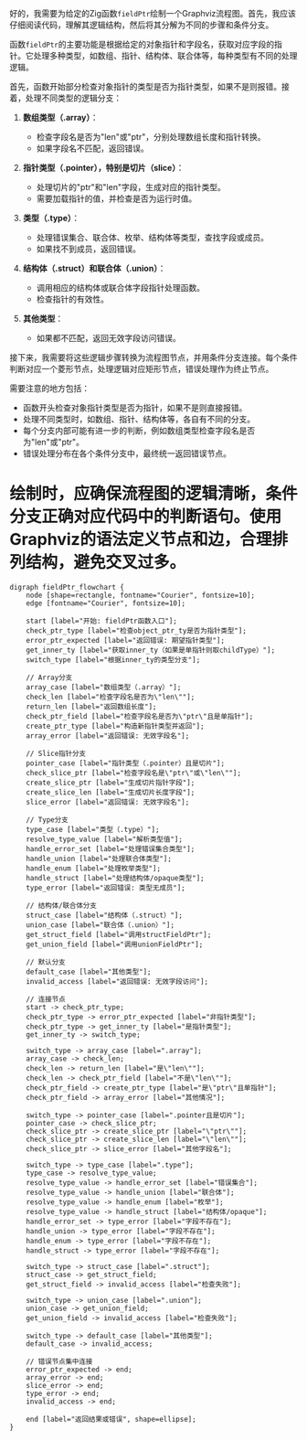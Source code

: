 好的，我需要为给定的Zig函数`fieldPtr`绘制一个Graphviz流程图。首先，我应该仔细阅读代码，理解其逻辑结构，然后将其分解为不同的步骤和条件分支。

函数`fieldPtr`的主要功能是根据给定的对象指针和字段名，获取对应字段的指针。它处理多种类型，如数组、指针、结构体、联合体等，每种类型有不同的处理逻辑。

首先，函数开始部分检查对象指针的类型是否为指针类型，如果不是则报错。接着，处理不同类型的逻辑分支：

1. **数组类型（.array）**：
   - 检查字段名是否为"len"或"ptr"，分别处理数组长度和指针转换。
   - 如果字段名不匹配，返回错误。

2. **指针类型（.pointer），特别是切片（slice）**：
   - 处理切片的"ptr"和"len"字段，生成对应的指针类型。
   - 需要加载指针的值，并检查是否为运行时值。

3. **类型（.type）**：
   - 处理错误集合、联合体、枚举、结构体等类型，查找字段或成员。
   - 如果找不到成员，返回错误。

4. **结构体（.struct）和联合体（.union）**：
   - 调用相应的结构体或联合体字段指针处理函数。
   - 检查指针的有效性。

5. **其他类型**：
   - 如果都不匹配，返回无效字段访问错误。

接下来，我需要将这些逻辑步骤转换为流程图节点，并用条件分支连接。每个条件判断对应一个菱形节点，处理逻辑对应矩形节点，错误处理作为终止节点。

需要注意的地方包括：
- 函数开头检查对象指针类型是否为指针，如果不是则直接报错。
- 处理不同类型时，如数组、指针、结构体等，各自有不同的分支。
- 每个分支内部可能有进一步的判断，例如数组类型检查字段名是否为"len"或"ptr"。
- 错误处理分布在各个条件分支中，最终统一返回错误节点。

绘制时，应确保流程图的逻辑清晰，条件分支正确对应代码中的判断语句。使用Graphviz的语法定义节点和边，合理排列结构，避免交叉过多。
================================================
```graphviz
digraph fieldPtr_flowchart {
    node [shape=rectangle, fontname="Courier", fontsize=10];
    edge [fontname="Courier", fontsize=10];

    start [label="开始: fieldPtr函数入口"];
    check_ptr_type [label="检查object_ptr_ty是否为指针类型"];
    error_ptr_expected [label="返回错误: 期望指针类型"];
    get_inner_ty [label="获取inner_ty（如果是单指针则取childType）"];
    switch_type [label="根据inner_ty的类型分支"];

    // Array分支
    array_case [label="数组类型（.array）"];
    check_len [label="检查字段名是否为\"len\""];
    return_len [label="返回数组长度"];
    check_ptr_field [label="检查字段名是否为\"ptr\"且是单指针"];
    create_ptr_type [label="构造新指针类型并返回"];
    array_error [label="返回错误: 无效字段名"];

    // Slice指针分支
    pointer_case [label="指针类型（.pointer）且是切片"];
    check_slice_ptr [label="检查字段名是\"ptr\"或\"len\""];
    create_slice_ptr [label="生成切片指针字段"];
    create_slice_len [label="生成切片长度字段"];
    slice_error [label="返回错误: 无效字段名"];

    // Type分支
    type_case [label="类型（.type）"];
    resolve_type_value [label="解析类型值"];
    handle_error_set [label="处理错误集合类型"];
    handle_union [label="处理联合体类型"];
    handle_enum [label="处理枚举类型"];
    handle_struct [label="处理结构体/opaque类型"];
    type_error [label="返回错误: 类型无成员"];

    // 结构体/联合体分支
    struct_case [label="结构体（.struct）"];
    union_case [label="联合体（.union）"];
    get_struct_field [label="调用structFieldPtr"];
    get_union_field [label="调用unionFieldPtr"];

    // 默认分支
    default_case [label="其他类型"];
    invalid_access [label="返回错误: 无效字段访问"];

    // 连接节点
    start -> check_ptr_type;
    check_ptr_type -> error_ptr_expected [label="非指针类型"];
    check_ptr_type -> get_inner_ty [label="是指针类型"];
    get_inner_ty -> switch_type;

    switch_type -> array_case [label=".array"];
    array_case -> check_len;
    check_len -> return_len [label="是\"len\""];
    check_len -> check_ptr_field [label="不是\"len\""];
    check_ptr_field -> create_ptr_type [label="是\"ptr\"且单指针"];
    check_ptr_field -> array_error [label="其他情况"];
    
    switch_type -> pointer_case [label=".pointer且是切片"];
    pointer_case -> check_slice_ptr;
    check_slice_ptr -> create_slice_ptr [label="\"ptr\""];
    check_slice_ptr -> create_slice_len [label="\"len\""];
    check_slice_ptr -> slice_error [label="其他字段名"];

    switch_type -> type_case [label=".type"];
    type_case -> resolve_type_value;
    resolve_type_value -> handle_error_set [label="错误集合"];
    resolve_type_value -> handle_union [label="联合体"];
    resolve_type_value -> handle_enum [label="枚举"];
    resolve_type_value -> handle_struct [label="结构体/opaque"];
    handle_error_set -> type_error [label="字段不存在"];
    handle_union -> type_error [label="字段不存在"];
    handle_enum -> type_error [label="字段不存在"];
    handle_struct -> type_error [label="字段不存在"];

    switch_type -> struct_case [label=".struct"];
    struct_case -> get_struct_field;
    get_struct_field -> invalid_access [label="检查失败"];

    switch_type -> union_case [label=".union"];
    union_case -> get_union_field;
    get_union_field -> invalid_access [label="检查失败"];

    switch_type -> default_case [label="其他类型"];
    default_case -> invalid_access;

    // 错误节点集中连接
    error_ptr_expected -> end;
    array_error -> end;
    slice_error -> end;
    type_error -> end;
    invalid_access -> end;

    end [label="返回结果或错误", shape=ellipse];
}
```